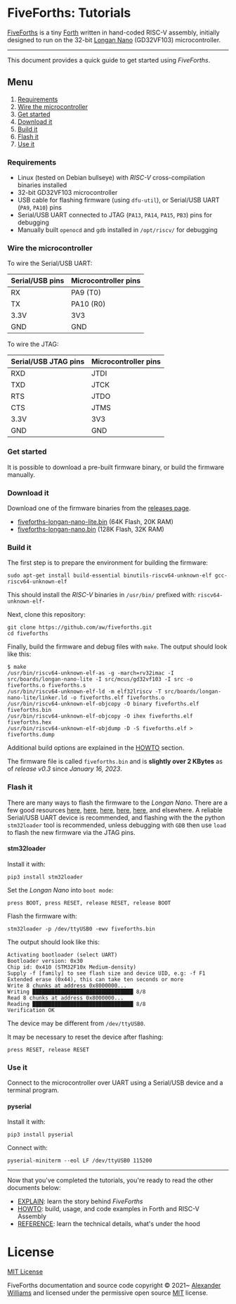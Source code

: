 # FiveForths: Tutorials

[FiveForths](https://github.com/aw/fiveforths) is a tiny [Forth](https://www.forth.com/starting-forth/) written in hand-coded RISC-V assembly, initially designed to run on the 32-bit [Longan Nano](https://longan.sipeed.com/en/) (GD32VF103) microcontroller.

---

This document provides a quick guide to get started using _FiveForths_.

## Menu

1. [Requirements](#requirements)
2. [Wire the microcontroller](#wire-the-microcontroller)
3. [Get started](#get-started)
4. [Download it](#download-it)
5. [Build it](#build-it)
6. [Flash it](#flash-it)
7. [Use it](#use-it)

### Requirements

* Linux (tested on Debian bullseye) with _RISC-V_ cross-compilation binaries installed
* 32-bit GD32VF103 microcontroller
* USB cable for flashing firmware (using `dfu-util`), or Serial/USB UART (`PA9`, `PA10`) pins
* Serial/USB UART connected to JTAG (`PA13`, `PA14`, `PA15`, `PB3`) pins for debugging
* Manually built `openocd` and `gdb` installed in `/opt/riscv/` for debugging

### Wire the microcontroller

To wire the Serial/USB UART:

| Serial/USB pins | Microcontroller pins |
| :---- | :---- |
| RX | PA9 (T0) |
| TX | PA10 (R0) |
| 3.3V | 3V3 |
| GND | GND |

To wire the JTAG:

| Serial/USB JTAG pins | Microcontroller pins |
| :---- | :---- |
| RXD | JTDI |
| TXD | JTCK |
| RTS | JTDO |
| CTS | JTMS |
| 3.3V | 3V3 |
| GND | GND |

### Get started

It is possible to download a pre-built firmware binary, or build the firmware manually.

### Download it

Download one of the firmware binaries from the [releases page](https://github.com/aw/fiveforths/releases).

* [fiveforths-longan-nano-lite.bin](https://github.com/aw/fiveforths/releases/download/v0.2/fiveforths-longan-nano-lite.bin) (64K Flash, 20K RAM)
* [fiveforths-longan-nano.bin](https://github.com/aw/fiveforths/releases/download/v0.2/fiveforths-longan-nano.bin) (128K Flash, 32K RAM)

### Build it

The first step is to prepare the environment for building the firmware:

```
sudo apt-get install build-essential binutils-riscv64-unknown-elf gcc-riscv64-unknown-elf
```

This should install the _RISC-V_ binaries in `/usr/bin/` prefixed with: `riscv64-unknown-elf-`

Next, clone this repository:

```
git clone https://github.com/aw/fiveforths.git
cd fiveforths
```

Finally, build the firmware and debug files with `make`. The output should look like this:

```
$ make
/usr/bin/riscv64-unknown-elf-as -g -march=rv32imac -I src/boards/longan-nano-lite -I src/mcus/gd32vf103 -I src -o fiveforths.o fiveforths.s
/usr/bin/riscv64-unknown-elf-ld -m elf32lriscv -T src/boards/longan-nano-lite/linker.ld -o fiveforths.elf fiveforths.o
/usr/bin/riscv64-unknown-elf-objcopy -O binary fiveforths.elf fiveforths.bin
/usr/bin/riscv64-unknown-elf-objcopy -O ihex fiveforths.elf fiveforths.hex
/usr/bin/riscv64-unknown-elf-objdump -D -S fiveforths.elf > fiveforths.dump
```

Additional build options are explained in the [HOWTO](HOWTO.md) section.

The firmware file is called `fiveforths.bin` and is **slightly over 2 KBytes** as of _release v0.3_ since _January 16, 2023_.

### Flash it

There are many ways to flash the firmware to the _Longan Nano_. There are a few good resources [here](https://github.com/riscv-rust/longan-nano/), [here](https://github.com/theandrew168/derzforth#program), [here](https://www.susa.net/wordpress/2019/10/longan-nano-gd32vf103/), [here](https://www.appelsiini.net/2020/programming-gd32v-longan-nano/), [here](https://sigmdel.ca/michel/ha/gd32v/longan_nano_01_en.html), and elsewhere. A reliable Serial/USB UART device is recommended, and flashing with the the python `stm32loader` tool is recommended, unless debugging with `GDB` then use `load` to flash the new firmware via the JTAG pins.

#### stm32loader

Install it with:

```
pip3 install stm32loader
```

Set the _Longan Nano_ into `boot mode`:

```
press BOOT, press RESET, release RESET, release BOOT
```

Flash the firmware with:

```
stm32loader -p /dev/ttyUSB0 -ewv fiveforths.bin
```

The output should look like this:

```
Activating bootloader (select UART)
Bootloader version: 0x30
Chip id: 0x410 (STM32F10x Medium-density)
Supply -f [family] to see flash size and device UID, e.g: -f F1
Extended erase (0x44), this can take ten seconds or more
Write 8 chunks at address 0x8000000...
Writing ████████████████████████████████ 8/8
Read 8 chunks at address 0x8000000...
Reading ████████████████████████████████ 8/8
Verification OK
```

The device may be different from `/dev/ttyUSB0`.

It may be necessary to reset the device after flashing:

```
press RESET, release RESET
```

### Use it

Connect to the microcontroller over UART using a Serial/USB device and a terminal program.

#### pyserial

Install it with:

```
pip3 install pyserial
```

Connect with:

```
pyserial-miniterm --eol LF /dev/ttyUSB0 115200
```

---

Now that you've completed the tutorials, you're ready to read the other documents below:

* [EXPLAIN](EXPLAIN.md): learn the story behind _FiveForths_
* [HOWTO](HOWTO.md): build, usage, and code examples in Forth and RISC-V Assembly
* [REFERENCE](REFERENCE.md): learn the technical details, what's under the hood

# License

[MIT License](LICENSE)

FiveForths documentation and source code copyright © 2021~ [Alexander Williams](https://a1w.ca) and licensed under the permissive open source [MIT](https://opensource.org/licenses/MIT) license.

